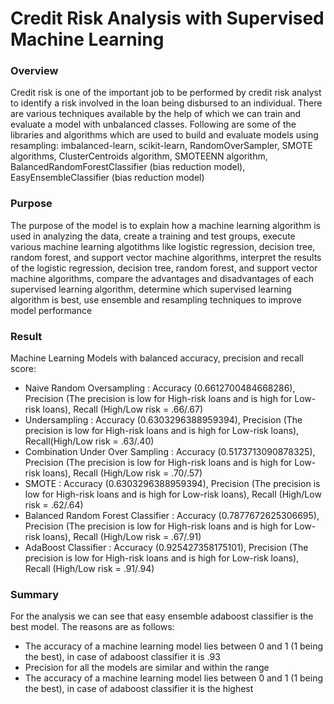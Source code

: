 # Credit Risk Analysis with Supervised Machine Learning

### Overview
Credit risk is one of the important job to be performed by credit risk analyst to identify a risk involved in the loan being disbursed to an individual. There are various techniques available by the help of which we can train and evaluate a model with unbalanced classes. Following are some of the libraries and algorithms which are used to build and evaluate models using resampling: imbalanced-learn, scikit-learn, RandomOverSampler, SMOTE algorithms, ClusterCentroids algorithm, SMOTEENN algorithm, BalancedRandomForestClassifier (bias reduction model), EasyEnsembleClassifier (bias reduction model)

### Purpose
The purpose of the model is to explain how a machine learning algorithm is used in analyzing the data, create a training and test groups, execute various machine learning algotithms like logistic regression, decision tree, random forest, and support vector machine algorithms, interpret the results of the logistic regression, decision tree, random forest, and support vector machine algorithms, compare the advantages and disadvantages of each supervised learning algorithm, determine which supervised learning algorithm is best, use ensemble and resampling techniques to improve model performance

### Result
Machine Learning Models with balanced accuracy, precision and recall score:
- Naive Random Oversampling : Accuracy (0.6612700484668286), Precision (The precision is low for High-risk loans and is high for Low-risk loans), Recall (High/Low risk = .66/.67)
- Undersampling : Accuracy (0.6303296388959394), Precision (The precision is low for High-risk loans and is high for Low-risk loans), Recall(High/Low risk = .63/.40)
- Combination Under Over Sampling : Accuracy (0.5173713090878325), Precision (The precision is low for High-risk loans and is high for Low-risk loans), Recall (High/Low risk = .70/.57)
- SMOTE : Accuracy (0.6303296388959394), Precision (The precision is low for High-risk loans and is high for Low-risk loans), Recall (High/Low risk = .62/.64)
- Balanced Random Forest Classifier : Accuracy (0.7877672625306695), Precision (The precision is low for High-risk loans and is high for Low-risk loans), Recall (High/Low risk = .67/.91)
- AdaBoost Classifier : Accuracy (0.925427358175101), Precision (The precision is low for High-risk loans and is high for Low-risk loans), Recall (High/Low risk = .91/.94) 

### Summary
For the analysis we can see that easy ensemble adaboost classifier is the best model. The reasons are as follows:
- The accuracy of a machine learning model lies between 0 and 1 (1 being the best), in case of adaboost classifier it is .93
- Precision for all the models are similar and within the range
- The accuracy of a machine learning model lies between 0 and 1 (1 being the best), in case of adaboost classifier it is the highest

